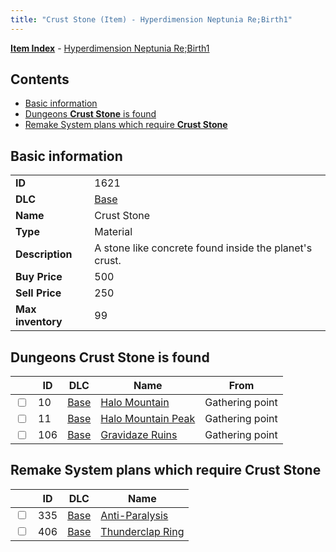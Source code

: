```yaml
---
title: "Crust Stone (Item) - Hyperdimension Neptunia Re;Birth1"
---
```


[**Item Index**](/neptunia/rb1/item/index.html) - [Hyperdimension Neptunia Re;Birth1](/neptunia/rb1)

## Contents

- [Basic information](#basic-information)
- [Dungeons **Crust Stone** is found](#dungeons-crust-stone-is-found)
- [Remake System plans which require **Crust Stone**](#remake-system-plans-which-require-crust-stone)

## Basic information

|   |   |
| -- | -- |
| **ID** | 1621 |
| **DLC** | [Base](/neptunia/rb1/dlc/1-base.html) |
| **Name** | Crust Stone |
| **Type** | Material |
| **Description** | A stone like concrete found inside the planet's crust. |
| **Buy Price** | 500 |
| **Sell Price** | 250 |
| **Max inventory** | 99 |


## Dungeons **Crust Stone** is found

|    | ID | DLC | Name | From |
| -- | -- | --- | ---- | ---- |
| <input type="checkbox" id="rb1-dungeon-1-10" class="trackbox" /> | 10 | [Base](/neptunia/rb1/dlc/1-base.html) | [Halo Mountain](/neptunia/rb1/dungeon/1-10-halo-mountain.html) | Gathering point |
| <input type="checkbox" id="rb1-dungeon-1-11" class="trackbox" /> | 11 | [Base](/neptunia/rb1/dlc/1-base.html) | [Halo Mountain Peak](/neptunia/rb1/dungeon/1-11-halo-mountain-peak.html) | Gathering point |
| <input type="checkbox" id="rb1-dungeon-1-106" class="trackbox" /> | 106 | [Base](/neptunia/rb1/dlc/1-base.html) | [Gravidaze Ruins](/neptunia/rb1/dungeon/1-106-gravidaze-ruins.html) | Gathering point |


## Remake System plans which require **Crust Stone**

|    | ID | DLC | Name |
| -- | -- | --- | ---- |
| <input type="checkbox" id="rb1-quest-1-335" class="trackbox" /> | 335 | [Base](/neptunia/rb1/dlc/1-base.html) | [Anti-Paralysis](/neptunia/rb1/quest/1-335-anti-paralysis.html) |
| <input type="checkbox" id="rb1-quest-1-406" class="trackbox" /> | 406 | [Base](/neptunia/rb1/dlc/1-base.html) | [Thunderclap Ring](/neptunia/rb1/quest/1-406-thunderclap-ring.html) |
